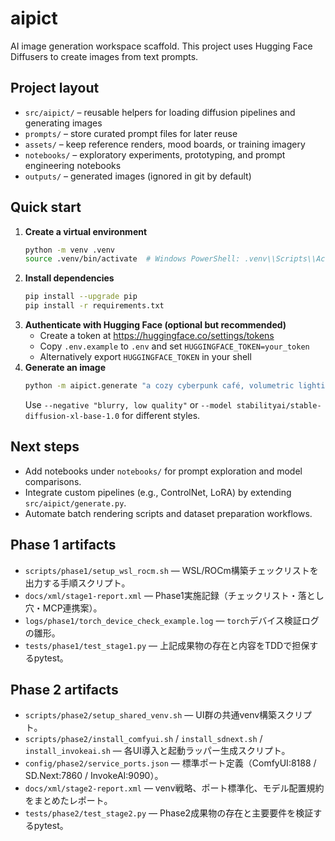 # aipict

AI image generation workspace scaffold. This project uses Hugging Face Diffusers to create images from text prompts.

## Project layout

- `src/aipict/` – reusable helpers for loading diffusion pipelines and generating images
- `prompts/` – store curated prompt files for later reuse
- `assets/` – keep reference renders, mood boards, or training imagery
- `notebooks/` – exploratory experiments, prototyping, and prompt engineering notebooks
- `outputs/` – generated images (ignored in git by default)

## Quick start

1. **Create a virtual environment**
   ```bash
   python -m venv .venv
   source .venv/bin/activate  # Windows PowerShell: .venv\\Scripts\\Activate.ps1
   ```
2. **Install dependencies**
   ```bash
   pip install --upgrade pip
   pip install -r requirements.txt
   ```
3. **Authenticate with Hugging Face (optional but recommended)**
   - Create a token at <https://huggingface.co/settings/tokens>
   - Copy `.env.example` to `.env` and set `HUGGINGFACE_TOKEN=your_token`
   - Alternatively export `HUGGINGFACE_TOKEN` in your shell
4. **Generate an image**
   ```bash
   python -m aipict.generate "a cozy cyberpunk café, volumetric lighting, ultra detailed"
   ```
   Use `--negative "blurry, low quality"` or `--model stabilityai/stable-diffusion-xl-base-1.0` for different styles.

## Next steps

- Add notebooks under `notebooks/` for prompt exploration and model comparisons.
- Integrate custom pipelines (e.g., ControlNet, LoRA) by extending `src/aipict/generate.py`.
- Automate batch rendering scripts and dataset preparation workflows.

## Phase 1 artifacts

- `scripts/phase1/setup_wsl_rocm.sh` — WSL/ROCm構築チェックリストを出力する手順スクリプト。
- `docs/xml/stage1-report.xml` — Phase1実施記録（チェックリスト・落とし穴・MCP連携案）。
- `logs/phase1/torch_device_check_example.log` — `torch`デバイス検証ログの雛形。
- `tests/phase1/test_stage1.py` — 上記成果物の存在と内容をTDDで担保するpytest。

## Phase 2 artifacts

- `scripts/phase2/setup_shared_venv.sh` — UI群の共通venv構築スクリプト。
- `scripts/phase2/install_comfyui.sh` / `install_sdnext.sh` / `install_invokeai.sh` — 各UI導入と起動ラッパー生成スクリプト。
- `config/phase2/service_ports.json` — 標準ポート定義（ComfyUI:8188 / SD.Next:7860 / InvokeAI:9090）。
- `docs/xml/stage2-report.xml` — venv戦略、ポート標準化、モデル配置規約をまとめたレポート。
- `tests/phase2/test_stage2.py` — Phase2成果物の存在と主要要件を検証するpytest。
